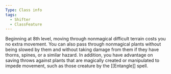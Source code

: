 ```yaml
---
Type: Class info
tags:
  - Shifter
  - ClassFeature
---
```

Beginning at 8th level, moving through nonmagical difficult terrain costs you no extra movement. You can also pass through nonmagical plants without being slowed by them and without taking damage from them if they have thorns, spines, or a similar hazard. In addition, you have advantage on saving throws against plants that are magically created or manipulated to impede movement, such as those creature by the [[Entangle]] spell.